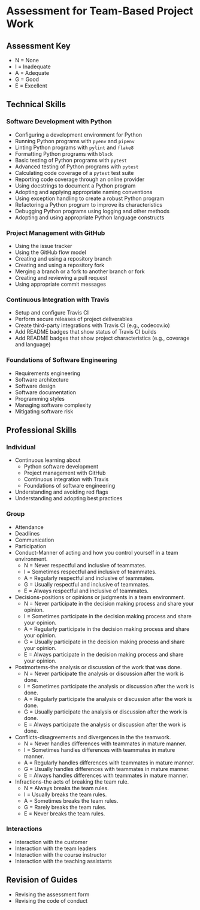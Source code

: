 # Assessment for Team-Based Project Work

## Assessment Key

* N = None
* I = Inadequate
* A = Adequate
* G = Good
* E = Excellent

## Technical Skills

### Software Development with Python

* Configuring a development environment for Python
* Running Python programs with `pyenv` and `pipenv`
* Linting Python programs with `pylint` and `flake8`
* Formatting Python programs with `black`
* Basic testing of Python programs with `pytest`
* Advanced testing of Python programs with `pytest`
* Calculating code coverage of a `pytest` test suite
* Reporting code coverage through an online provider
* Using docstrings to document a Python program
* Adopting and applying appropriate naming conventions
* Using exception handling to create a robust Python program
* Refactoring a Python program to improve its characteristics
* Debugging Python programs using logging and other methods
* Adopting and using appropriate Python language constructs

### Project Management with GitHub

* Using the issue tracker
* Using the GitHub flow model
* Creating and using a repository branch
* Creating and using a repository fork
* Merging a branch or a fork to another branch or fork
* Creating and reviewing a pull request
* Using appropriate commit messages

### Continuous Integration with Travis

* Setup and configure Travis CI
* Perform secure releases of project deliverables
* Create third-party integrations with Travis CI (e.g., codecov.io)
* Add README badges that show status of Travis CI builds
* Add README badges that show project characteristics (e.g., coverage and
  language)

### Foundations of Software Engineering

* Requirements engineering
* Software architecture
* Software design
* Software documentation
* Programming styles
* Managing software complexity
* Mitigating software risk

## Professional Skills

### Individual

* Continuous learning about
  * Python software development
  * Project management with GitHub
  * Continuous integration with Travis
  * Foundations of software engineering
* Understanding and avoiding red flags
* Understanding and adopting best practices

### Group

* Attendance
* Deadlines
* Communication
* Participation
* Conduct-Manner of acting and how you control yourself in a team environment.
  * N = Never respectful and inclusive of teammates.
  * I = Sometimes respectful and inclusive of teammates.
  * A = Regularly respectful and inclusive of teammates.
  * G = Usually respectful and inclusive of teammates.
  * E = Always respectful and inclusive of teammates.
* Decisions-positions or opinions or judgments in a team environment.
  * N = Never participate in the decision making process and share your opinion.
  * I = Sometimes participate in the decision making process and share your opinion.
  * A = Regularly participate in the decision making process and share your opinion.
  * G = Usually participate in the decision making process and share your opinion.
  * E = Always participate in the decision making process and share your opinion.
* Postmortems-the analysis or discussion of the work that was done.
  * N = Never participate the analysis or discussion after the work is done.
  * I = Sometimes participate the analysis or discussion after the work is done.
  * A = Regularly participate the analysis or discussion after the work is done.
  * G = Usually participate the analysis or discussion after the work is done.
  * E = Always participate the analysis or discussion after the work is done.
* Conflicts-disagreements and divergences in the the teamwork.
  * N = Never handles differences with teammates in mature manner.
  * I = Sometimes handles differences with teammates in mature manner.
  * A = Regularly handles differences with teammates in mature manner.
  * G = Usually handles differences with teammates in mature manner.
  * E = Always handles differences with teammates in mature manner.
* Infractions-the acts of breaking the team rule.
  * N = Always breaks the team rules.
  * I = Usually breaks the team rules.
  * A = Sometimes breaks the team rules.
  * G = Rarely breaks the team rules.
  * E = Never breaks the team rules.

### Interactions

* Interaction with the customer
* Interaction with the team leaders
* Interaction with the course instructor
* Interaction with the teaching assistants

## Revision of Guides

* Revising the assessment form
* Revising the code of conduct
